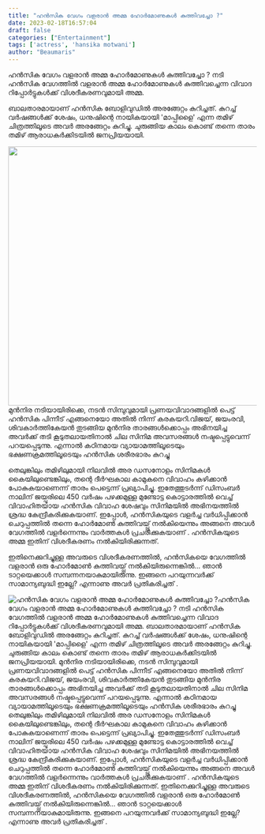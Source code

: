 ```yaml
---
title: "ഹൻസിക വേഗം വളരാൻ അമ്മ ഹോർമോണുകൾ കുത്തിവച്ചോ ?"
date: 2023-02-18T16:57:04
draft: false
categories: ["Entertainment"]
tags: ['actress', 'hansika motwani']
author: "Beaumaris"
---
```


ഹൻസിക വേഗം വളരാൻ അമ്മ ഹോർമോണുകൾ കുത്തിവച്ചോ ? നടി ഹൻസിക വേഗത്തിൽ വളരാൻ അമ്മ ഹോർമോണുകൾ കുത്തിവച്ചെന്ന വിവാദ റിപ്പോർട്ടുകൾക്ക് വിശദീകരണവുമായി അമ്മ.

ബാലതാരമായാണ് ഹൻസിക ബോളിവുഡിൽ അരങ്ങേറ്റം കുറിച്ചത്. കുറച്ച് വർഷങ്ങൾക്ക് ശേഷം, ധനുഷിന്റെ നായികയായി 'മാപ്പിളൈ' എന്ന തമിഴ് ചിത്രത്തിലൂടെ അവർ അരങ്ങേറ്റം കുറിച്ചു. ചുരുങ്ങിയ കാലം കൊണ്ട് തന്നെ താരം തമിഴ് ആരാധകർക്കിടയിൽ ജനപ്രിയയായി.

<img class="size-full wp-image-384198 aligncenter" src="https://cdn.boolokam.com/articles/2023/02/dqddd-4.jpg" alt="" width="600" height="525" />മുൻനിര നടിയായിരിക്കെ, നടൻ സിമ്പുവുമായി പ്രണയവിവാദങ്ങളിൽ പെട്ട് ഹൻസിക പിന്നീട് എങ്ങനെയോ അതിൽ നിന്ന് കരകയറി.വിജയ്, ജയംരവി, ശിവകാർത്തികേയൻ തുടങ്ങിയ മുൻനിര താരങ്ങൾക്കൊപ്പം അഭിനയിച്ച അവർക്ക് തടി കൂടുതലായതിനാൽ ചില സിനിമ അവസരങ്ങൾ നഷ്ടപ്പെട്ടുവെന്ന് പറയപ്പെടുന്നു. എന്നാൽ കഠിനമായ വ്യായാമത്തിലൂടെയും ഭക്ഷണക്രമത്തിലൂടെയും ഹൻസിക ശരീരഭാരം കുറച്ചു

തെലുങ്കിലും തമിഴിലുമായി നിലവിൽ അര ഡസനോളം സിനിമകൾ കൈയിലുണ്ടെങ്കിലും, തന്റെ ദീർഘകാല കാമുകനെ വിവാഹം കഴിക്കാൻ പോകുകയാണെന്ന് താരം പെട്ടെന്ന് പ്രഖ്യാപിച്ചു. ഇതേത്തുടർന്ന് ഡിസംബർ നാലിന് ജയ്പൂരിലെ 450 വർഷം പഴക്കമുള്ള മുണ്ടോട്ട കൊട്ടാരത്തിൽ വെച്ച് വിവാഹിതയായ ഹൻസിക വിവാഹ ശേഷവും സിനിമയിൽ അഭിനയത്തിൽ ശ്രദ്ധ കേന്ദ്രീകരിക്കുകയാണ്. ഇപ്പോൾ, ഹൻസികയുടെ വളർച്ച വർധിപ്പിക്കാൻ ചെറുപ്പത്തിൽ തന്നെ ഹോർമോൺ കുത്തിവയ്പ്പ് നൽകിയെന്നും അങ്ങനെ അവൾ വേഗത്തിൽ വളർന്നെന്നും വാർത്തകൾ പ്രചരിക്കുകയാണ് . ഹൻസികയുടെ അമ്മ ഇതിന് വിശദീകരണം നൽകിയിരിക്കുന്നത്.

ഇതിനെക്കുറിച്ചുള്ള അവരുടെ വിശദീകരണത്തിൽ, ഹൻസികയെ വേഗത്തിൽ വളരാൻ ഒരു ഹോർമോൺ കുത്തിവയ്പ്പ് നൽകിയിരുന്നെങ്കിൽ... ഞാൻ ടാറ്റയെക്കാൾ സമ്പന്നനയാകുമായിരുന്നു. ഇങ്ങനെ പറയുന്നവർക്ക് സാമാന്യബുദ്ധി ഇല്ലേ? എന്നാണു അവർ പ്രതികരിച്ചത് .


![ഹൻസിക വേഗം വളരാൻ അമ്മ ഹോർമോണുകൾ കുത്തിവച്ചോ ?](https://cdn.boolokam.com/articles/2023/02/dqddd-4.jpg)ഹൻസിക വേഗം വളരാൻ അമ്മ ഹോർമോണുകൾ കുത്തിവച്ചോ ? നടി ഹൻസിക വേഗത്തിൽ വളരാൻ അമ്മ ഹോർമോണുകൾ കുത്തിവച്ചെന്ന വിവാദ റിപ്പോർട്ടുകൾക്ക് വിശദീകരണവുമായി അമ്മ. ബാലതാരമായാണ് ഹൻസിക ബോളിവുഡിൽ അരങ്ങേറ്റം കുറിച്ചത്. കുറച്ച് വർഷങ്ങൾക്ക് ശേഷം, ധനുഷിന്റെ നായികയായി 'മാപ്പിളൈ' എന്ന തമിഴ് ചിത്രത്തിലൂടെ അവർ അരങ്ങേറ്റം കുറിച്ചു. ചുരുങ്ങിയ കാലം കൊണ്ട് തന്നെ താരം തമിഴ് ആരാധകർക്കിടയിൽ ജനപ്രിയയായി. മുൻനിര നടിയായിരിക്കെ, നടൻ സിമ്പുവുമായി പ്രണയവിവാദങ്ങളിൽ പെട്ട് ഹൻസിക പിന്നീട് എങ്ങനെയോ അതിൽ നിന്ന് കരകയറി.വിജയ്, ജയംരവി, ശിവകാർത്തികേയൻ തുടങ്ങിയ മുൻനിര താരങ്ങൾക്കൊപ്പം അഭിനയിച്ച അവർക്ക് തടി കൂടുതലായതിനാൽ ചില സിനിമ അവസരങ്ങൾ നഷ്ടപ്പെട്ടുവെന്ന് പറയപ്പെടുന്നു. എന്നാൽ കഠിനമായ വ്യായാമത്തിലൂടെയും ഭക്ഷണക്രമത്തിലൂടെയും ഹൻസിക ശരീരഭാരം കുറച്ചു തെലുങ്കിലും തമിഴിലുമായി നിലവിൽ അര ഡസനോളം സിനിമകൾ കൈയിലുണ്ടെങ്കിലും, തന്റെ ദീർഘകാല കാമുകനെ വിവാഹം കഴിക്കാൻ പോകുകയാണെന്ന് താരം പെട്ടെന്ന് പ്രഖ്യാപിച്ചു. ഇതേത്തുടർന്ന് ഡിസംബർ നാലിന് ജയ്പൂരിലെ 450 വർഷം പഴക്കമുള്ള മുണ്ടോട്ട കൊട്ടാരത്തിൽ വെച്ച് വിവാഹിതയായ ഹൻസിക വിവാഹ ശേഷവും സിനിമയിൽ അഭിനയത്തിൽ ശ്രദ്ധ കേന്ദ്രീകരിക്കുകയാണ്. ഇപ്പോൾ, ഹൻസികയുടെ വളർച്ച വർധിപ്പിക്കാൻ ചെറുപ്പത്തിൽ തന്നെ ഹോർമോൺ കുത്തിവയ്പ്പ് നൽകിയെന്നും അങ്ങനെ അവൾ വേഗത്തിൽ വളർന്നെന്നും വാർത്തകൾ പ്രചരിക്കുകയാണ് . ഹൻസികയുടെ അമ്മ ഇതിന് വിശദീകരണം നൽകിയിരിക്കുന്നത്. ഇതിനെക്കുറിച്ചുള്ള അവരുടെ വിശദീകരണത്തിൽ, ഹൻസികയെ വേഗത്തിൽ വളരാൻ ഒരു ഹോർമോൺ കുത്തിവയ്പ്പ് നൽകിയിരുന്നെങ്കിൽ... ഞാൻ ടാറ്റയെക്കാൾ സമ്പന്നനയാകുമായിരുന്നു. ഇങ്ങനെ പറയുന്നവർക്ക് സാമാന്യബുദ്ധി ഇല്ലേ? എന്നാണു അവർ പ്രതികരിച്ചത് .
